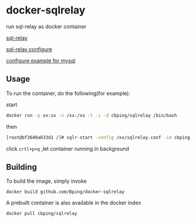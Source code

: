 # docker-sqlrelay
run sql-relay as docker container 

[sql-relay](http://sqlrelay.sourceforge.net/sqlrelay/)

[sql-relay configure](http://sqlrelay.sourceforge.net/sqlrelay/admin/configguide.html)

[configure example for mysql](https://github.com/BPing/docker-sqlrelay/blob/master/sqlrelay.conf)

## Usage
To run the container, do the following(for example):

start 

```sh 
docker run -p xx:xx -v /xx:/xx -t -i -d cbping/sqlrelay /bin/bash
``` 

then 

```sh 
[root@bf3648a633d1 /]# sqlr-start -config /xx/sqlrelay.conf -id cbping
``` 

click `crtl+p+q` ,let container running in background 

## Building

To build the image, simply invoke

    docker build github.com/Bping/docker-sqlrelay

A prebuilt container is also available in the docker index

    docker pull cbping/sqlrelay

